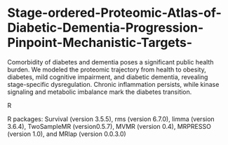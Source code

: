 # Stage-ordered-Proteomic-Atlas-of-Diabetic-Dementia-Progression-Pinpoint-Mechanistic-Targets-
Comorbidity of diabetes and dementia poses a significant public health burden. We modeled the proteomic trajectory from health to obesity, diabetes, mild cognitive impairment, and diabetic dementia, revealing stage-specific dysregulation. Chronic inflammation persists, while kinase signaling and metabolic imbalance mark the diabetes transition. 

R

R packages: Survival (version 3.5.5), rms (version 6.7.0), limma (version 3.6.4), TwoSampleMR (version0.5.7), MVMR (version 0.4), MRPRESSO (version 1.0), and MRlap (version 0.0.3.0)

